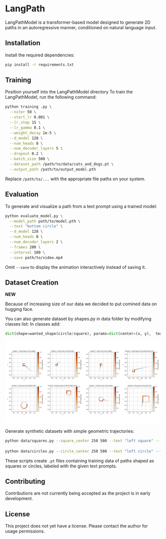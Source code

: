 # LangPath

LangPathModel is a transformer-based model designed to generate 2D paths in an autoregressive manner, conditioned on natural language input.

## Installation

Install the required dependencies:

```bash
pip install -r requirements.txt
```

## Training

Position yourself into the LangPathModel directory
To train the LangPathModel, run the following command:

```bash
python training	.py \
  --niter 50 \
  --start_lr 0.001 \
  --lr_step 15 \
  --lr_gamma 0.1 \
  --weight_decay 1e-5 \
  --d_model 128 \
  --num_heads 8 \
  --num_decoder_layers 5 \
  --dropout 0.2 \
  --batch_size 500 \
  --dataset_path /path/to/data/cats_and_dogs.pt \
  --output_path /path/to/output_model.pth
```

Replace `/path/to/...` with the appropriate file paths on your system.

## Evaluation

To generate and visualize a path from a text prompt using a trained model:

```bash
python evaluate_model.py \
  --model_path path/to/model.pth \
  --text "bottom circle" \
  --d_model 128 \
  --num_heads 8 \
  --num_decoder_layers 2 \
  --frames 200 \
  --interval 100 \
  --save path/to/video.mp4
```

Omit `--save` to display the animation interactively instead of saving it.

## Dataset Creation

**NEW**
	
Because of increasing size of our data we decided to put comined data on hugging face.

You can also generate dataset by shapes.py in data folder by modifying classes list:
In classes add:
```python
dict(shape=wanted_shape(circle/square), params=dict(center=(x, y),  text= shape_caption, n=number_of_paths_to_be_generated)),
```
![Alt text](data/new_dataset.png)


Generate synthetic datasets with simple geometric trajectories:

```bash
python data/squares.py --square_center 250 500 --text "left square" --filename "left_square.pt" --num_origins 5000

python data/circles.py --circle_center 250 500 --text "left circle" --filename "left_circle.pt" --num_origins 5000
```


These scripts create `.pt` files containing training data of paths shaped as squares or circles, labeled with the given text prompts.

## Contributing

Contributions are not currently being accepted as the project is in early development.

## License

This project does not yet have a license. Please contact the author for usage permissions.

